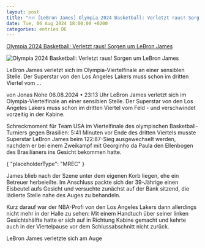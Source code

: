 ```yaml
---
layout: post
title: "🔥🔥 [LeBron James] Olympia 2024 Basketball: Verletzt raus! Sorgen um LeBron James"
date: Tue, 06 Aug 2024 18:00:00 +0200
categories: entries DE
---
```

[Olympia 2024 Basketball: Verletzt raus! Sorgen um LeBron James](https://www.sport1.de/news/olympia/2024/08/olympia-2024-basketball-verletzt-raus-sorgen-um-lebron-james)

![Olympia 2024 Basketball: Verletzt raus! Sorgen um LeBron James](https://reshape.sport1.de/c/t/3cbea5e2-b7d4-4bb3-bb63-319a319dcfcc/1200x630)

LeBron James verletzt sich im Olympia-Viertelfinale an einer sensiblen Stelle. Der Superstar von den Los Angeles Lakers muss schon im dritten Viertel vom ...

von Jonas Nohe 06.08.2024 • 23:13 Uhr LeBron James verletzt sich im Olympia-Viertelfinale an einer sensiblen Stelle. Der Superstar von den Los Angeles Lakers muss schon im dritten Viertel vom Feld - und verschwindet vorzeitig in der Kabine.

Schreckmoment für Team USA im Viertelfinale des olympischen Basketball-Turniers gegen Brasilien: 5:41 Minuten vor Ende des dritten Viertels musste Superstar LeBron James beim 122:87-Sieg ausgewechselt werden, nachdem er bei einem Zweikampf mit Georginho da Paula den Ellenbogen des Brasilianers ins Gesicht bekommen hatte.

{ "placeholderType": "MREC" }

James blieb nach der Szene unter dem eigenen Korb liegen, ehe ein Betreuer herbeieilte. Im Anschluss packte sich der 39-Jährige einen Eisbeutel aufs Gesicht und versuchte zunächst auf der Bank sitzend, die lädierte Stelle nahe des Auges zu behandeln.

Kurz darauf war der NBA-Profi von den Los Angeles Lakers dann allerdings nicht mehr in der Halle zu sehen: Mit einem Handtuch über seiner linken Gesichtshälfte hatte er sich auf in Richtung Kabine gemacht und kehrte auch in der Viertelpause vor dem Schlussabschnitt nicht zurück.

LeBron James verletzte sich am Auge

